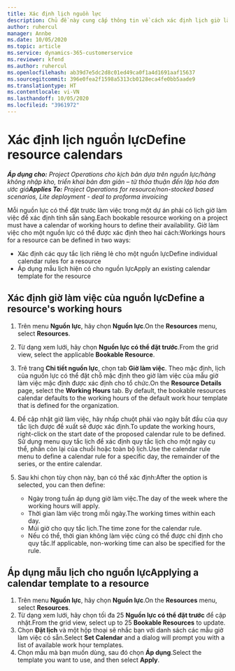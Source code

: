 ```yaml
---
title: Xác định lịch nguồn lực
description: Chủ đề này cung cấp thông tin về cách xác định lịch giờ làm việc cho các nguồn lực trong Project Operations.
author: ruhercul
manager: Annbe
ms.date: 10/05/2020
ms.topic: article
ms.service: dynamics-365-customerservice
ms.reviewer: kfend
ms.author: ruhercul
ms.openlocfilehash: ab39d7e5dc2d8c01ed49ca0f1a4d1691aaf15637
ms.sourcegitcommit: 396e0fea2f1598a5313cb0128eca4fe0bb5aade9
ms.translationtype: HT
ms.contentlocale: vi-VN
ms.lasthandoff: 10/05/2020
ms.locfileid: "3961972"
---
```

# <a name="define-resource-calendars"></a><span data-ttu-id="5b428-103">Xác định lịch nguồn lực</span><span class="sxs-lookup"><span data-stu-id="5b428-103">Define resource calendars</span></span>

<span data-ttu-id="5b428-104">_**Áp dụng cho:** Project Operations cho kịch bản dựa trên nguồn lực/hàng không nhập kho, triển khai bản đơn giản – từ thỏa thuận đến lập hóa đơn ước giá_</span><span class="sxs-lookup"><span data-stu-id="5b428-104">_**Applies To:** Project Operations for resource/non-stocked based scenarios, Lite deployment - deal to proforma invoicing_</span></span>

<span data-ttu-id="5b428-105">Mỗi nguồn lực có thể đặt trước làm việc trong một dự án phải có lịch giờ làm việc để xác định tính sẵn sàng.</span><span class="sxs-lookup"><span data-stu-id="5b428-105">Each bookable resource working on a project must have a calendar of working hours to define their availability.</span></span> <span data-ttu-id="5b428-106">Giờ làm việc cho một nguồn lực có thể được xác định theo hai cách:</span><span class="sxs-lookup"><span data-stu-id="5b428-106">Workings hours for a resource can be defined in two ways:</span></span> 

   - <span data-ttu-id="5b428-107">Xác định các quy tắc lịch riêng lẻ cho một nguồn lực</span><span class="sxs-lookup"><span data-stu-id="5b428-107">Define individual calendar rules for a resource</span></span>
   - <span data-ttu-id="5b428-108">Áp dụng mẫu lịch hiện có cho nguồn lực</span><span class="sxs-lookup"><span data-stu-id="5b428-108">Apply an existing calendar template for the resource</span></span>

## <a name="define-a-resources-working-hours"></a><span data-ttu-id="5b428-109">Xác định giờ làm việc của nguồn lực</span><span class="sxs-lookup"><span data-stu-id="5b428-109">Define a resource's working hours</span></span>

1. <span data-ttu-id="5b428-110">Trên menu **Nguồn lực**, hãy chọn **Nguồn lực**.</span><span class="sxs-lookup"><span data-stu-id="5b428-110">On the **Resources** menu, select **Resources**.</span></span>
2. <span data-ttu-id="5b428-111">Từ dạng xem lưới, hãy chọn **Nguồn lực có thể đặt trước**.</span><span class="sxs-lookup"><span data-stu-id="5b428-111">From the grid view, select the applicable **Bookable Resource**.</span></span>
3. <span data-ttu-id="5b428-112">Trê trang **Chi tiết nguồn lực**, chọn tab **Giờ làm việc**. Theo mặc định, lịch của nguồn lực có thể đặt chỗ mặc định theo giờ làm việc của mẫu giờ làm việc mặc định được xác định cho tổ chức.</span><span class="sxs-lookup"><span data-stu-id="5b428-112">On the **Resource Details** page, select the **Working Hours** tab. By default, the bookable resources calendar defaults to the working hours of the default work hour template that is defined for the organization.</span></span>
4. <span data-ttu-id="5b428-113">Để cập nhật giờ làm việc, hãy nhấp chuột phải vào ngày bắt đầu của quy tắc lịch được đề xuất sẽ được xác định.</span><span class="sxs-lookup"><span data-stu-id="5b428-113">To update the working hours, right-click on the start date of the proposed calendar rule to be defined.</span></span> <span data-ttu-id="5b428-114">Sử dụng menu quy tắc lịch để xác định quy tắc lịch cho một ngày cụ thể, phần còn lại của chuỗi hoặc toàn bộ lịch.</span><span class="sxs-lookup"><span data-stu-id="5b428-114">Use the calendar rule menu to define a calendar rule for a specific day, the remainder of the series, or the entire calendar.</span></span>
5. <span data-ttu-id="5b428-115">Sau khi chọn tùy chọn này, bạn có thể xác định:</span><span class="sxs-lookup"><span data-stu-id="5b428-115">After the option is selected, you can then define:</span></span>

    - <span data-ttu-id="5b428-116">Ngày trong tuần áp dụng giờ làm việc.</span><span class="sxs-lookup"><span data-stu-id="5b428-116">The day of the week where the working hours will apply.</span></span>
    - <span data-ttu-id="5b428-117">Thời gian làm việc trong mỗi ngày.</span><span class="sxs-lookup"><span data-stu-id="5b428-117">The working times within each day.</span></span>
    - <span data-ttu-id="5b428-118">Múi giờ cho quy tắc lịch.</span><span class="sxs-lookup"><span data-stu-id="5b428-118">The time zone for the calendar rule.</span></span>
    - <span data-ttu-id="5b428-119">Nếu có thể, thời gian không làm việc cũng có thể được chỉ định cho quy tắc.</span><span class="sxs-lookup"><span data-stu-id="5b428-119">If applicable, non-working time can also be specified for the rule.</span></span>

## <a name="applying-a-calendar-template-to-a-resource"></a><span data-ttu-id="5b428-120">Áp dụng mẫu lịch cho nguồn lực</span><span class="sxs-lookup"><span data-stu-id="5b428-120">Applying a calendar template to a resource</span></span>

1. <span data-ttu-id="5b428-121">Trên menu **Nguồn lực**, hãy chọn **Nguồn lực**.</span><span class="sxs-lookup"><span data-stu-id="5b428-121">On the **Resources** menu, select **Resources**.</span></span>
2. <span data-ttu-id="5b428-122">Từ dạng xem lưới, hãy chọn tối đa 25 **Nguồn lực có thể đặt trước** để cập nhật.</span><span class="sxs-lookup"><span data-stu-id="5b428-122">From the grid view, select up to 25 **Bookable Resources** to update.</span></span>
3. <span data-ttu-id="5b428-123">Chọn **Đặt lịch** và một hộp thoại sẽ nhắc bạn với danh sách các mẫu giờ làm việc có sẵn.</span><span class="sxs-lookup"><span data-stu-id="5b428-123">Select **Set Calendar** and a dialog will prompt you with a list of available work hour templates.</span></span>
4. <span data-ttu-id="5b428-124">Chọn mẫu mà bạn muốn dùng, sau đó chọn **Áp dụng**.</span><span class="sxs-lookup"><span data-stu-id="5b428-124">Select the template you want to use, and then select **Apply**.</span></span>
